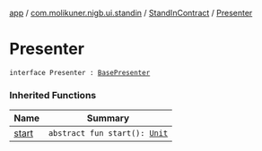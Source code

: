 [app](../../index.md) / [com.molikuner.nigb.ui.standin](../index.md) / [StandInContract](index.md) / [Presenter](./-presenter.md)

# Presenter

`interface Presenter : `[`BasePresenter`](../../com.molikuner.nigb.ui/-base-presenter/index.md)

### Inherited Functions

| Name | Summary |
|---|---|
| [start](../../com.molikuner.nigb.ui/-base-presenter/start.md) | `abstract fun start(): `[`Unit`](https://kotlinlang.org/api/latest/jvm/stdlib/kotlin/-unit/index.html) |
